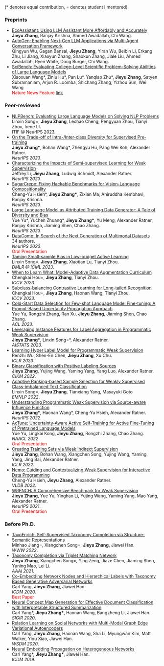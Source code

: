 (\* denotes equal contribution, = denotes student I mentored)
### Preprints
- [EcoAssistant: Using LLM Assistant More Affordably and Accurately](https://arxiv.org/abs/2310.03046)
<br>**Jieyu Zhang**, Ranjay Krishna, Ahmed Awadallah, Chi Wang.
- [AutoGen: Enabling Next-Gen LLM Applications via Multi-Agent Conversation Framework](https://arxiv.org/abs/2308.08155)
<br>Qingyun Wu, Gagan Bansal, **Jieyu Zhang**, Yiran Wu, Beibin Li, Erkang Zhu, Li Jiang, Xiaoyun Zhang, Shaokun Zhang, Jiale Liu, Ahmed Awadallah, Ryen White, Doug Burger, Chi Wang.
- [SciBench: Evaluating College-Level Scientific Problem-Solving Abilities of Large Language Models](https://arxiv.org/abs/2307.10635)
<br>Xiaoxuan Wang\*, Ziniu Hu\*, Pan Lu\*, Yanqiao Zhu\*, **Jieyu Zhang**, Satyen Subramaniam, Arjun R. Loomba, Shichang Zhang, Yizhou Sun, Wei Wang
<br><font color=red>Nature News Feature</font> [link](https://www.nature.com/articles/d41586-023-03507-3)

### Peer-reviewed
- [NLPBench: Evaluating Large Language Models on Solving NLP Problems](http://arxiv.org/abs/2309.15630)
<br>Linxin Song=, **Jieyu Zhang**, Lechao Cheng, Pengyuan Zhou, Tianyi Zhou, Irene LI.
<br>ITIF @ NeurIPS 2023.  
- [On the Trade-off of Intra-/Inter-class Diversity for Supervised Pre-training](https://arxiv.org/abs/2305.12224)
<br>**Jieyu Zhang\***, Bohan Wang\*, Zhengyu Hu, Pang Wei Koh, Alexander Ratner.
<br>*NeurIPS 2023*.
- [Characterizing the Impacts of Semi-supervised Learning for Weak Supervision]()
<br>Jeffrey Li, **Jieyu Zhang**, Ludwig Schmidt, Alexander Ratner.
<br>*NeurIPS 2023*.
- [SugarCrepe: Fixing Hackable Benchmarks for Vision-Language Compositionality](https://arxiv.org/abs/2306.14610)
<br>Cheng-Yu Hsieh\*, **Jieyu Zhang\***, Zixian Ma, Aniruddha Kembhavi, Ranjay Krishna.
<br>*NeurIPS 2023*.
- [Large Language Model as Attributed Training Data Generator: A Tale of Diversity and Bias](https://arxiv.org/abs/2306.15895)
<br>Yue Yu\*, Yuchen Zhuang\*, **Jieyu Zhang\***, Yu Meng, Alexander Ratner, Ranjay Krishna, Jiaming Shen, Chao Zhang.
<br>*NeurIPS 2023*.
- [DataComp: In Search of the Next Generation of Multimodal Datasets](https://arxiv.org/abs/2304.14108)
<br>34 authors.
<br>*NeurIPS 2023*.
<br><font color=red>Oral Presentation</font>
- [Taming Small-sample Bias in Low-budget Active Learning](https://arxiv.org/abs/2306.11056)
<br>Linxin Song=, **Jieyu Zhang**, Xiaotian Lu, Tianyi Zhou.
<br>*DMLR @ ICML 2023*.
- [When to Learn What: Model-Adaptive Data Augmentation Curriculum](https://arxiv.org/abs/2309.04747)
<br>Chengkai Hou=, **Jieyu Zhang**, Tianyi Zhou.
<br>*ICCV 2023*.
- [Subclass-balancing Contrastive Learning for Long-tailed Recognition](https://arxiv.org/abs/2306.15925)
<br>Chengkai Hou=, **Jieyu Zhang**, Haonan Wang, Tianyi Zhou.
<br>*ICCV 2023*.
- [Cold-Start Data Selection for Few-shot Language Model Fine-tuning: A Prompt-Based Uncertainty Propagation Approach](https://aclanthology.org/2023.acl-long.141/)
<br>Yue Yu, Rongzhi Zhang, Ran Xu, **Jieyu Zhang**, Jiaming Shen, Chao Zhang.
<br>*ACL 2023*.
- [Leveraging Instance Features for Label Aggregation in Programmatic Weak Supervision](https://arxiv.org/abs/2210.02724)
<br>**Jieyu Zhang\***, Linxin Song=\*, Alexander Ratner.
<br>*AISTATS 2023*.
- [Learning Hyper Label Model for Programmatic Weak Supervision](https://openreview.net/forum?id=aCQt_BrkSjC)
<br>Renzhi Wu, Shen-En Chen, **Jieyu Zhang**, Xu Chu.
<br>*ICLR 2023*.
- [Binary Classification with Positive Labeling Sources](https://dl.acm.org/doi/10.1145/3511808.3557552)
<br>**Jieyu Zhang**, Yujing Wang, Yaming Yang, Yang Luo, Alexander Ratner.
<br>*CIKM 2022*.
- [Adaptive Ranking-based Sample Selection for Weakly Supervised Class-imbalanced Text Classification](https://aclanthology.org/2022.findings-emnlp.119/)
<br>Linxin Song=, **Jieyu Zhang**, Tianxiang Yang, Masayuki Goto
<br>*EMNLP 2022*.
- [Understanding Programmatic Weak Supervision via Source-aware Influence Function](https://arxiv.org/abs/2205.12879)
<br>**Jieyu Zhang\***, Haonan Wang\*, Cheng-Yu Hsieh, Alexander Ratner.
<br>*NeurIPS 2022*.
- [AcTune: Uncertainty-Aware Active Self-Training for Active Fine-Tuning of Pretrained Language Models](https://aclanthology.org/2022.naacl-main.102/)
<br>Yue Yu, Lingkai Kong, **Jieyu Zhang**, Rongzhi Zhang, Chao Zhang.
<br>*NAACL 2022*.
<br><font color=red>Oral Presentation</font>
- [Creating Training Sets via Weak Indirect Supervision](https://arxiv.org/abs/2110.03484)
<br>**Jieyu Zhang**, Bohan Wang, Xiangchen Song, Yujing Wang, Yaming Yang, Jing Bai, Alexander Ratner.
<br>*ICLR 2022*.
- [Nemo: Guiding and Contextualizing Weak Supervision for Interactive Data Programming](https://arxiv.org/abs/2203.01382)
<br>Cheng-Yu Hsieh, **Jieyu Zhang**, Alexander Ratner.
<br>*VLDB 2022*.
- [WRENCH: A Comprehensive Benchmark for Weak Supervision](https://arxiv.org/abs/2109.11377)
<br>**Jieyu Zhang**, Yue Yu, Yinghao Li, Yujing Wang, Yaming Yang, Mao Yang, Alexander Ratner.
<br>*NeurIPS 2021*.
<br><font color=red>Oral Presentation</font>

### Before Ph.D.
- [TaxoEnrich: Self-Supervised Taxonomy Completion via Structure-Semantic Representations](https://arxiv.org/abs/2202.04887)
<br>Minhao Jiang=, Xiangchen Song=, **Jieyu Zhang**, Jiawei Han.
<br>*WWW 2022*.
- [Taxonomy Completion via Triplet Matching Network](https://arxiv.org/abs/2101.01896)
<br>**Jieyu Zhang**, Xiangchen Song=, Ying Zeng, Jiaze Chen, Jiaming Shen, Yuning Mao, Lei Li.
<br>*AAAI 2021*.
- [Co-Embedding Network Nodes and Hierarchical Labels with Taxonomy Based Generative Adversarial Networks](https://www.computer.org/csdl/proceedings-article/icdm/2020/831600a721/1r54IXOTRSg)
<br>Carl Yang, **Jieyu Zhang**, Jiawei Han.
<br>*ICDM 2020*.
<br><font color=red>Best Paper</font>
- [Neural Concept Map Generation for Effective Document Classification with Interpretable Structured Summarization](https://dl.acm.org/doi/abs/10.1145/3397271.3401312)
<br>Carl Yang\*, **Jieyu Zhang\***, Haonan Wang, Bangzheng Li, Jiawei Han.
<br>*SIGIR 2020*.
- [Relation Learning on Social Networks with Multi-Modal Graph Edge Variational Autoencoders](https://arxiv.org/abs/1911.05465)
<br>Carl Yang, **Jieyu Zhang**, Haonan Wang, Sha Li, Myungwan Kim, Matt Walker, Yiou Xiao, Jiawei Han.
<br>*WSDM 2020*.
- [Neural Embedding Propagation on Heterogeneous Networks](https://arxiv.org/abs/1910.00005)
<br>Carl Yang\*, **Jieyu Zhang\***, Jiawei Han.
<br>*ICDM 2019*.
